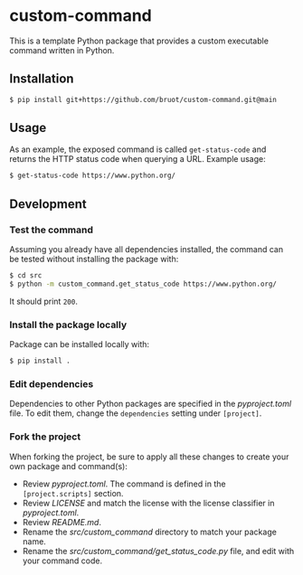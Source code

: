 # custom-command

This is a template Python package that provides a custom executable command written in Python.


## Installation

```bash
$ pip install git+https://github.com/bruot/custom-command.git@main
```


## Usage

As an example, the exposed command is called `get-status-code` and returns the HTTP status code when querying a URL.  Example usage:

```bash
$ get-status-code https://www.python.org/
```


## Development

### Test the command

Assuming you already have all dependencies installed, the command can be tested without installing the package with:

```bash
$ cd src
$ python -m custom_command.get_status_code https://www.python.org/
```

It should print `200`.


### Install the package locally

Package can be installed locally with:

```bash
$ pip install .
```


### Edit dependencies

Dependencies to other Python packages are specified in the _pyproject.toml_ file.  To edit them, change the `dependencies` setting under `[project]`.


### Fork the project

When forking the project, be sure to apply all these changes to create your own package and command(s):

* Review _pyproject.toml_.  The command is defined in the `[project.scripts]` section.
* Review _LICENSE_ and match the license with the license classifier in _pyproject.toml_.
* Review _README.md_.
* Rename the _src/custom_command_ directory to match your package name.
* Rename the _src/custom_command/get_status_code.py_ file, and edit with your command code.
